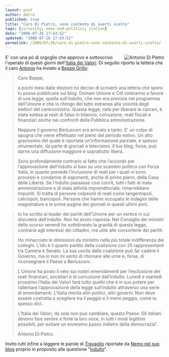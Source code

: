 ```yaml
---
layout: post
author: detro
published: true
title: "Caro Di Pietro, sono contento di averti scelto"
tags: [curiosity, news-and-politics, italian]
date: "2006-07-26 17:43:52"
updated: "2006-07-26 17:43:52"
permalink: /2006/07/26/caro-di-pietro-sono-contento-di-averti-scelto/
---
```


<img src="http://www.beppegrillo.it/immagini/dipietro_.jpg" alt="Antonio Di Pietro" align="right" />
E' con una pò di orgoglio che approvo e sottoscrivo l'operato di questi giorni dell'<a href="http://www.italiadeivalori.it/">Italia dei Valori</a>.
Di seguito riporto la lettera che il caro <a href="http://it.wikipedia.org/wiki/Antonio_Di_Pietro">Antonio</a> ha inviato a <a href="http://www.beppegrillo.it/2006/07/una_lettera_del.html">Beppe Grillo</a>:
<blockquote>Caro Beppe,

a pochi mesi dalle elezioni ho deciso di scriverti una lettera che spero tu possa pubblicare sul blog. Domani Unione e Cdl voteranno a favore di una legge, quella sull’indulto, che non era prevista nel programma dell’Unione e che io ritengo del tutto estranea alla volontà degli elettori del centrosinistra. Questa legge, nata per liberare le carceri, è stata estesa ai reati di falso in bilancio, corruzione, reati fiscali e finanziari anche nei confronti della Pubblica amministrazione.

Neppure il governo Berlusconi era arrivato a tanto. E’ un colpo di spugna che viene effettuato nel pieno del periodo estivo. Un atto gravissimo del quale è riportata un’informazione parziale, e spesso strumentale, da parte di giornali e televisioni. Il tuo blog, forse, può darne una diffusione maggiore e soprattutto libera.

Sono profondamente contrario al fatto che l’accordo per l’approvazione dell’indulto si basi su uno scambio politico con Forza Italia, in quanto prevede l’inclusione di reati per i quali vi sono processi e condanne di esponenti, anche di primo piano, della Casa delle Libertà. Se l’indulto passasse così com’è, tutti i fatti di mala amministrazione e di mala attività imprenditoriale, rimarrebbero impuniti. Si tratta di persone colpevoli di reati come tangentopoli, calciopoli, bancopoli. Persone che hanno occupato le indagini delle magistrature e le prime pagine dei giornali in questi ultimi anni.
</blockquote>
<!--more-->

<blockquote>
Io ho scritto ai leader dei partiti dell’Unione per un vertice in cui discutere dell’indulto. Non ho avuto risposta. Nel Consiglio dei ministri dello scorso venerdì ho sottolineato la gravità di questa legge, contraria agli interessi dei cittadini, ma utile alle consorterie dei partiti.

Ho minacciato le dimissioni da ministro nella più totale indifferenza dei colleghi. L’Idv è il quarto partito della coalizione con 25 rappresentanti tra Camera e Senato. La sua uscita dalla coalizione può far cadere il Governo, ma io non mi sento di ritornare alle urne e, forse, di riconsegnare il Paese a Berlusconi.

L’Unione ha posto il veto sui nostri emendamenti per l’esclusione dei reati finanziari, societari e di corruzione dall’indulto. Lunedì e martedì prossimo l’Italia dei Valori farà tutto quello che è in suo potere per rallentare l’approvazione della legge sull’indulto attraverso una serie di emendamenti. L’Italia merita altri politici, altri governi. Non deve essere costretta a scegliere tra il peggio e il meno peggio, come tu spesso dici.

L’Italia dei Valori, da sola non può cambiare, questo Paese. Gli italiani devono fare sentire e forte la loro voce, in tutti i modi legittimi possibili, per evitare un ennesimo passo indietro della democrazia”.

Antonio Di Pietro.</blockquote>

Invito tutti infine a leggere le parole di <a href="http://it.wikipedia.org/wiki/Marco_Travaglio">Travaglio</a> riportate da <a href="http://blog.neminis.org/indulto-no-insulto-parte-seconda.xhtml">Nemo nel suo blog</a> proprio in proposito alla questione "<a href="http://it.wikipedia.org/wiki/Indulto">Indulto</a>".
